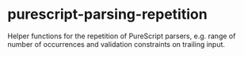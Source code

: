 # purescript-parsing-repetition

Helper functions for the repetition of PureScript parsers, e.g. range of number of occurrences and validation constraints on trailing input.
